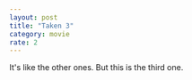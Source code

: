 ```yaml
---
layout: post
title: "Taken 3"
category: movie
rate: 2
---
```


It's like the other ones. But this is the third one.
